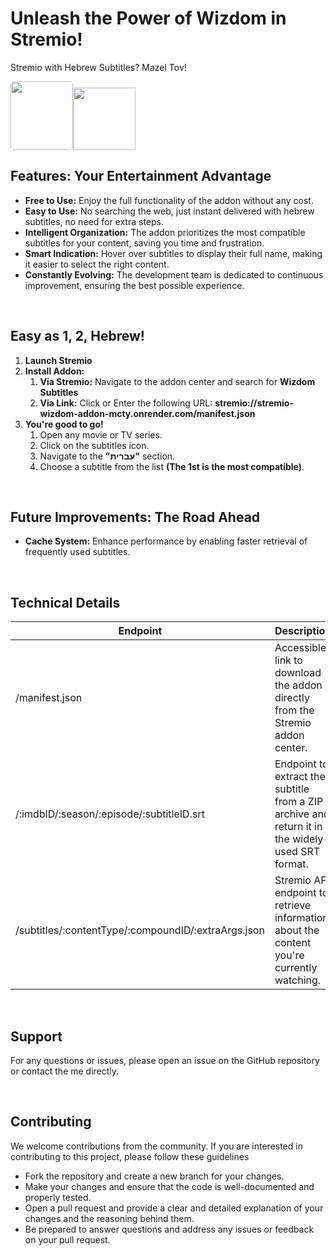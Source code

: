 <h1>Unleash the Power of Wizdom in Stremio!</h1>
<p>Stremio with Hebrew Subtitles? Mazel Tov!</p>

<img src="https://i.ibb.co/KLYK0TH/wizdon256.png" style="width: 100px; height: 110px; border-radius: 5px;"><img
    src="https://www.stremio.com/website/stremio-logo-small.png" style="width: 100px; height: 100px;">


<h2>Features: Your Entertainment Advantage</h2>
<ul>
    <li>
        <b>Free to Use:</b> Enjoy the full functionality of the addon without any cost.
    </li>
    <li>
        <b>Easy to Use:</b> No searching the web, just instant delivered with hebrew subtitles, no need for extra steps.
    </li>
    <li>
        <b>Intelligent Organization:</b> The addon prioritizes the most compatible subtitles for your content, saving you time and frustration.
    </li>
    <li>
        <b>Smart Indication:</b> Hover over subtitles to display their full name, making it easier to select the right content.
    </li>
    <li>
        <b>Constantly Evolving:</b> The development team is dedicated to continuous improvement, ensuring the best
        possible experience.
    </li>
</ul>

</br>

<h2>Easy as 1, 2, Hebrew!</h2>
<ol>
    <li>
        <b>Launch Stremio</b>
    </li>
    <li>
        <b>Install Addon:</b> 
        <ol>
            <li>
                <b>Via Stremio:</b> Navigate to the addon center and search for <b>Wizdom Subtitles</b>
            </li>
            <li>
                <b>Via Link:</b> Click or Enter the following URL: <b>stremio://stremio-wizdom-addon-mcty.onrender.com/manifest.json</b>
            </li>
        </ol>
    </li>
    <li>
        <b>You're good to go!</b>
        <ol>
            <li>
                Open any movie or TV series.
            </li>
            <li>
                Click on the subtitles icon.
            </li>
            <li>
                Navigate to the <b>"עברית"</b> section.
            </li>
            <li>
                Choose a subtitle from the list <b>(The 1st is the most compatible)</b>.
            </li>
        </ol>
    </li>
</ol>

</br>

<h2>Future Improvements: The Road Ahead</h2>
<ul>
    <li>
        <b>Cache System:</b> Enhance performance by enabling faster retrieval of frequently used subtitles.
    </li>
</ul>

</br>

<h2>Technical Details</h2>
<table>
    <thead>
        <tr>
            <th>Endpoint</th>
            <th>Description</th>
        </tr>
    </thead>
    <tbody>
        <tr>
            <td>/manifest.json</td>
            <td>Accessible link to download the addon directly from the Stremio addon center.</td>
        </tr>
        <tr>
            <td>/:imdbID/:season/:episode/:subtitleID.srt</td>
            <td>Endpoint to extract the subtitle from a ZIP archive and return it in the widely-used SRT format.</td>
        </tr>
        <tr>
            <td>/subtitles/:contentType/:compoundID/:extraArgs.json</td>
            <td>Stremio API endpoint to retrieve information about the content you're currently watching.</td>
        </tr>
    </tbody>
</table>

</br>

<h2>Support</h2>
<p>For any questions or issues, please open an issue on the GitHub repository or contact the me directly.</p>

</br>

<h2>Contributing</h2>
<p> We welcome contributions from the community. If you are interested in contributing to this project, please follow
    these guidelines </p>
<ul>
    <li>Fork the repository and create a new branch for your changes.</li>
    <li>Make your changes and ensure that the code is well-documented and properly tested.</li>
    <li>Open a pull request and provide a clear and detailed explanation of your changes and the reasoning behind them.
    </li>
    <li>Be prepared to answer questions and address any issues or feedback on your pull request.</li>
</ul>
